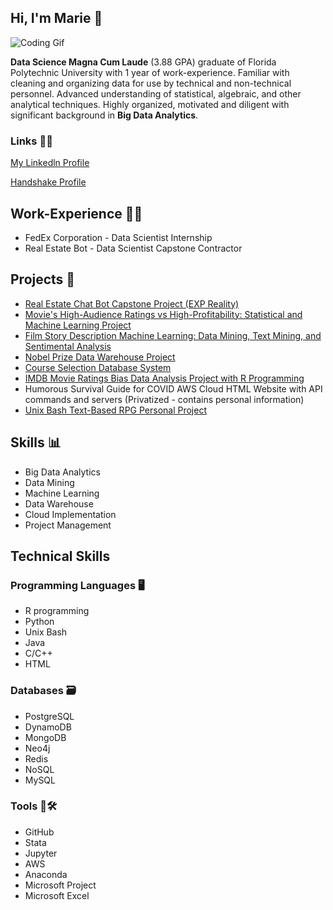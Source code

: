 ## Hi, I'm Marie 👋

![Coding Gif](https://res.cloudinary.com/practicaldev/image/fetch/s--dWwH4rJ4--/c_limit%2Cf_auto%2Cfl_progressive%2Cq_66%2Cw_880/https://media2.giphy.com/media/fnD9cHHIrYRYk/giphy.gif)

**Data Science Magna Cum Laude** (3.88 GPA) graduate of Florida Polytechnic University with 1 year of work-experience. Familiar with cleaning and organizing data for use by technical and non-technical personnel. Advanced understanding of statistical, algebraic, and other analytical techniques. Highly organized, motivated and diligent with significant background in **Big Data Analytics**.

### Links 👩‍💼
[My Linkedln Profile](https://www.linkedin.com/in/marie-hasegawa-590456203/)

[Handshake Profile](https://app.joinhandshake.com/users/13451441)

## Work-Experience 💼🏢
- FedEx Corporation - Data Scientist Internship
- Real Estate Bot - Data Scientist Capstone Contractor

## Projects 📝
- [Real Estate Chat Bot Capstone Project (EXP Reality)](https://www.realestatemessengerbot.com/14-days-free41529173)
- [Movie's High-Audience Ratings vs High-Profitability: Statistical and Machine Learning Project](https://github.com/mhasegawa7045/Movie-High-Audience-Ratings-vs-High-Profitibility-Statistical-and-Machine-Learning)
- [Film Story Description Machine Learning: Data Mining, Text Mining, and Sentimental Analysis](https://github.com/mhasegawa7045/Film_Movie_Text_Mining_Sentimental_Analysis_Machine_Learning)
- [Nobel Prize Data Warehouse Project](https://github.com/mhasegawa7045/Nobel-Prize-Data-Warehouse-Project)
- [Course Selection Database System](https://github.com/mhasegawa7045/Course-Selection-Database-System)
- [IMDB Movie Ratings Bias Data Analysis Project with R Programming](https://github.com/mhasegawa7045/IMDB_Movie_Ratings_Bias_Project_MHasegawa)
- Humorous Survival Guide for COVID AWS Cloud HTML Website with API commands and servers (Privatized - contains personal information)
- [Unix Bash Text-Based RPG Personal Project](https://github.com/mhasegawa7045/Cursed_House_Unix_BASH_Text_based_RPG_MHasegawa)

## Skills 📊
- Big Data Analytics
- Data Mining
- Machine Learning
- Data Warehouse
- Cloud Implementation
- Project Management


## Technical Skills
### Programming Languages 🖥
- R programming
- Python
- Unix Bash
- Java 
- C/C++
- HTML
### Databases 🗃
- PostgreSQL
- DynamoDB
- MongoDB
- Neo4j
- Redis
- NoSQL
- MySQL
### Tools 🧰🛠
- GitHub
- Stata
- Jupyter
- AWS
- Anaconda
- Microsoft Project
- Microsoft Excel
